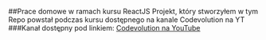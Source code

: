 ##Prace domowe w ramach kursu ReactJS
Projekt, który stworzyłem w tym Repo powstał podczas kursu dostępnego na kanale Codevolution na YT
###Kanał dostępny pod linkiem:
[Codevolution na YouTube](https://www.youtube.com/channel/UC80PWRj_ZU8Zu0HSMNVwKWw)
